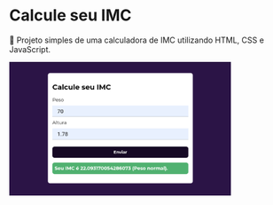 # Calcule seu IMC
🔢 Projeto simples de uma calculadora de IMC utilizando HTML, CSS e JavaScript.

<img src="./imc-calculator.png" width="400px" align="center">
